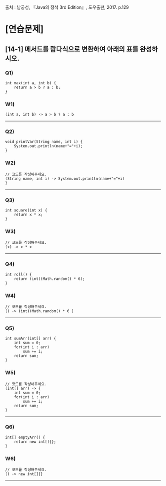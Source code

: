 출처 : 남궁성, 『Java의 정석 3rd Edition』, 도우출판, 2017. p.129

# [연습문제]
## [14-1] 메서드를 람다식으로 변환하여 아래의 표를 완성하시오.
### Q1) 
```  
int max(int a, int b) {
	return a > b ? a : b; 
}
```
### W1) 
``` 
(int a, int b) -> a > b ? a : b
```
----
### Q2) 
```  
void printVar(String name, int i) {
	System.out.println(name+"="+i);
}
```
### W2) 
```  
// 코드를 작성해주세요.
(String name, int i) -> System.out.println(name+"="+i)
}
```
----
### Q3) 
```  
int square(int x) {
	return x * x;
}
```
### W3) 
```  
// 코드를 작성해주세요.
(x) -> x * x
```
----
### Q4) 
```  
int roll() {
	return (int)(Math.random() * 6);
}
```
### W4) 
```  
// 코드를 작성해주세요.
() -> (int)(Math.random() * 6 )
```
----
### Q5) 
```  
int sumArr(int[] arr) {
	int sum = 0;
	for(int i : arr)
		sum += i;
	return sum;
}
```
### W5) 
```  
// 코드를 작성해주세요.
(int[] arr) -> {
	int sum = 0;
	for(int i : arr)
		sum += i;
	return sum;
}
```
----
### Q6) 
```  
int[] emptyArr() {
	return new int[]{};
}
```
### W6) 
```  
// 코드를 작성해주세요.
() -> new int[]{}
```
----
